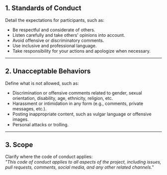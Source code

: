 ## 1. Standards of Conduct

Detail the expectations for participants, such as:

- Be respectful and considerate of others.
- Listen carefully and take others' opinions into account.
- Avoid offensive or discriminatory comments.
- Use inclusive and professional language.
- Take responsibility for your actions and apologize when necessary.

---

## 2. Unacceptable Behaviors

Define what is not allowed, such as:

- Discrimination or offensive comments related to gender, sexual orientation, disability, age, ethnicity, religion, etc.
- Harassment or intimidation in any form (e.g., comments, private messages, etc.).
- Posting inappropriate content, such as vulgar language or offensive images.
- Personal attacks or trolling.

---

## 3. Scope

Clarify where the code of conduct applies:  
*"This code of conduct applies to all aspects of the project, including issues, pull requests, comments, social media, and any other related channels."*
